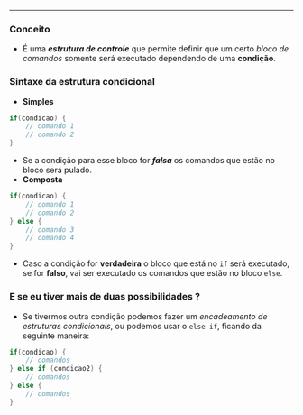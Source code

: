 ___
### Conceito
- É uma ***estrutura de controle*** que permite definir que um certo *bloco de comandos* somente será executado dependendo de uma **condição**.

### Sintaxe da estrutura condicional
- **Simples**
```java
if(condicao) {
	// comando 1
	// comando 2
}
```
- Se a condição para esse bloco for ***falsa*** os comandos que estão no bloco será pulado.
- **Composta**
```java
if(condicao) {
	// comando 1
	// comando 2
} else {
	// comando 3
	// comando 4
}
```
- Caso a condição for **verdadeira** o bloco que está no `if` será executado, se for **falso**, vai ser executado os comandos que estão no bloco `else`.

### E se eu tiver mais de duas possibilidades ?
- Se tivermos outra condição podemos fazer um *encadeamento de estruturas condicionais*, ou podemos usar o `else if`, ficando da seguinte maneira:
```java
if(condicao) {
	// comandos
} else if (condicao2) {
	// comandos
} else {
	// comandos
}
```